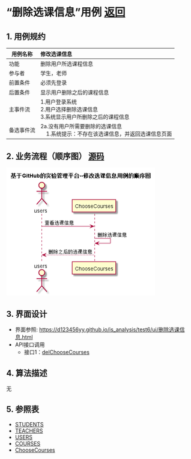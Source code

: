 <!-- markdownlint-disable MD033-->
<!-- 禁止MD033类型的警告 https://www.npmjs.com/package/markdownlint -->

# “删除选课信息”用例 [返回](../README.md)
## 1. 用例规约

|用例名称|修改选课信息|
|-------|:-------------|
|功能|删除用户所选课程信息|
|参与者|学生，老师|
|前置条件|必须先登录|
|后置条件|显示用户删除之后的课程信息 |
|主事件流|1.用户登录系统<br>2.用户选择删除选课信息<br>3.系统显示用户所删除之后的课程信息 |
|备选事件流|2a.没有用户所需要删除的选课信息<br>&nbsp;&nbsp;&nbsp;&nbsp;1.系统提示：不存在该选课信息，并返回选课信息页面|

## 2. 业务流程（顺序图） [源码](../src/sequence删除选课信息.puml)
![sequence1](../sequence删除选课信息.png)

## 3. 界面设计
- 界面参照: https://d123456yy.github.io/is_analysis/test6/ui/删除选课信息.html
- API接口调用
    - 接口1：[delChooseCourses](../接口/delChooseCourses.md)

## 4. 算法描述
无

## 5. 参照表
- [STUDENTS](../数据库设计.md/#STUDENTS)
- [TEACHERS](../数据库设计.md/#TEACHERS)
- [USERS](../数据库设计.md/#USERS)
- [COURSES](../数据库设计.md/#COURSES)
- [ChooseCourses](../数据库设计.md/#ChooseCourses)
